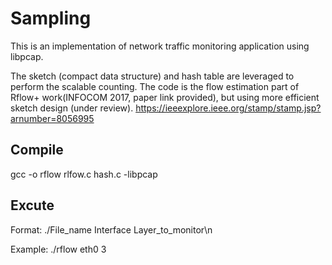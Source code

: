 # Sampling
This is an implementation of network traffic monitoring application using libpcap. 

The sketch (compact data structure) and hash table are leveraged to perform the scalable counting.
The code is the flow estimation part of Rflow+ work(INFOCOM 2017, paper link provided), but using more efficient sketch design (under review). 
https://ieeexplore.ieee.org/stamp/stamp.jsp?arnumber=8056995

<h2> Compile</h2>

gcc -o rflow rlfow.c hash.c -libpcap


<h2>Excute</h2>
Format: ./File_name Interface Layer_to_monitor\n

Example: ./rflow eth0 3
